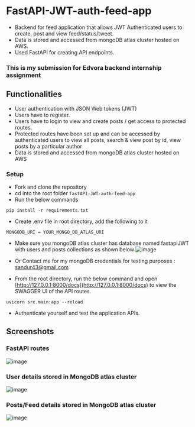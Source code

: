 # FastAPI-JWT-auth-feed-app

- Backend for feed application that allows JWT Authenticated users to create, post and view feed/status/tweet.
- Data is stored and accessed from mongoDB atlas cluster hosted on AWS.
- Used FastAPI for creating API endpoints.

### This is my submission for Edvora backend internship assignment

## Functionalities 
- User authentication with JSON Web tokens (JWT)
- Users have to register.
- Users have to login to view and create posts / get access to protected routes.
- Protected routes have been set up and can be accessed by authenticated users to view all posts, search & view post by id, view posts by a particular author
- Data is stored and accessed from mongoDB atlas cluster hosted on AWS

### Setup
- Fork and clone the repository 
- cd into the root folder `fastAPI-JWT-auth-feed-app`
- Run the below commands
```
pip install -r requirements.txt
```
- Create .env file in root directory, add the following to it
```
MONGODB_URI = YOUR_MONGO_DB_ATLAS_URI
```
- Make sure you mongoDB atlas cluster has database named fastapiJWT with users and posts collections as shown below
![image](https://user-images.githubusercontent.com/65719940/152414463-fc4d79e9-64f6-4bac-9a55-0f5069748f9d.png)

- Or Contact me for my mongoDB credentials for testing purposes : sandur43@gmail.com
- From the root directory, run the below command and open [http://127.0.0.1:8000/docs](http://127.0.0.1:8000/docs) to view the SWAGGER UI of the API routes.
```
uvicorn src.main:app --reload
```
- Authenticate yourself and test the application APIs.

## Screenshots
### FastAPI routes
![image](https://user-images.githubusercontent.com/65719940/152411339-19db25d2-38db-4d1c-83e8-5c65b4693fba.png)

### User details stored in MongoDB atlas cluster
![image](https://user-images.githubusercontent.com/65719940/152411969-19cfd413-fd92-41fa-bac1-3d46f1245edb.png)

### Posts/Feed details stored in MongoDB atlas cluster
![image](https://user-images.githubusercontent.com/65719940/152412108-de6ec525-0f49-4a51-824e-800f8de062d3.png)

